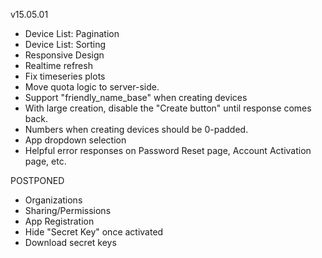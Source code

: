 v15.05.01

- Device List: Pagination
- Device List: Sorting
- Responsive Design
- Realtime refresh
- Fix timeseries plots
- Move quota logic to server-side.
- Support "friendly_name_base" when creating devices
- With large creation, disable the "Create button" until response comes back.
- Numbers when creating devices should be 0-padded.
- App dropdown selection
- Helpful error responses on Password Reset page, Account Activation page, etc.

POSTPONED

- Organizations
- Sharing/Permissions
- App Registration
- Hide "Secret Key" once activated 
- Download secret keys

